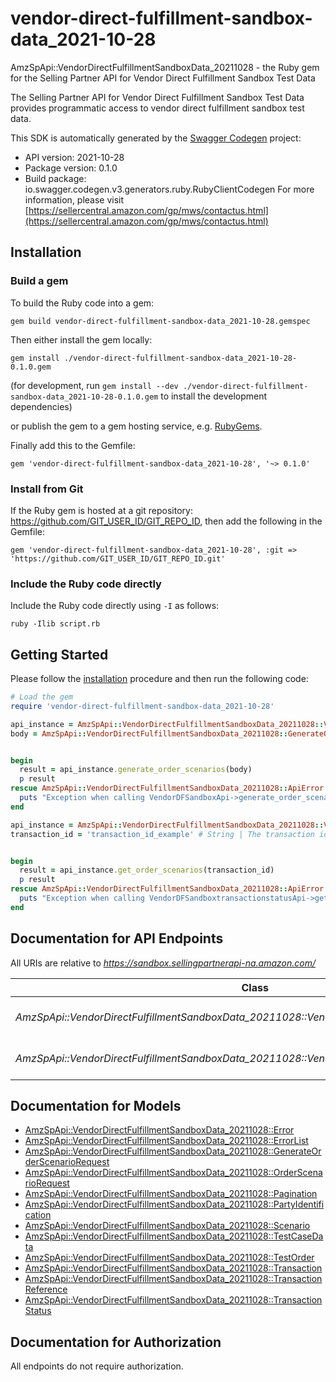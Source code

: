 # vendor-direct-fulfillment-sandbox-data_2021-10-28

AmzSpApi::VendorDirectFulfillmentSandboxData_20211028 - the Ruby gem for the Selling Partner API for Vendor Direct Fulfillment Sandbox Test Data

The Selling Partner API for Vendor Direct Fulfillment Sandbox Test Data provides programmatic access to vendor direct fulfillment sandbox test data.

This SDK is automatically generated by the [Swagger Codegen](https://github.com/swagger-api/swagger-codegen) project:

- API version: 2021-10-28
- Package version: 0.1.0
- Build package: io.swagger.codegen.v3.generators.ruby.RubyClientCodegen
For more information, please visit [https://sellercentral.amazon.com/gp/mws/contactus.html](https://sellercentral.amazon.com/gp/mws/contactus.html)

## Installation

### Build a gem

To build the Ruby code into a gem:

```shell
gem build vendor-direct-fulfillment-sandbox-data_2021-10-28.gemspec
```

Then either install the gem locally:

```shell
gem install ./vendor-direct-fulfillment-sandbox-data_2021-10-28-0.1.0.gem
```
(for development, run `gem install --dev ./vendor-direct-fulfillment-sandbox-data_2021-10-28-0.1.0.gem` to install the development dependencies)

or publish the gem to a gem hosting service, e.g. [RubyGems](https://rubygems.org/).

Finally add this to the Gemfile:

    gem 'vendor-direct-fulfillment-sandbox-data_2021-10-28', '~> 0.1.0'

### Install from Git

If the Ruby gem is hosted at a git repository: https://github.com/GIT_USER_ID/GIT_REPO_ID, then add the following in the Gemfile:

    gem 'vendor-direct-fulfillment-sandbox-data_2021-10-28', :git => 'https://github.com/GIT_USER_ID/GIT_REPO_ID.git'

### Include the Ruby code directly

Include the Ruby code directly using `-I` as follows:

```shell
ruby -Ilib script.rb
```

## Getting Started

Please follow the [installation](#installation) procedure and then run the following code:
```ruby
# Load the gem
require 'vendor-direct-fulfillment-sandbox-data_2021-10-28'

api_instance = AmzSpApi::VendorDirectFulfillmentSandboxData_20211028::VendorDFSandboxApi.new
body = AmzSpApi::VendorDirectFulfillmentSandboxData_20211028::GenerateOrderScenarioRequest.new # GenerateOrderScenarioRequest | 


begin
  result = api_instance.generate_order_scenarios(body)
  p result
rescue AmzSpApi::VendorDirectFulfillmentSandboxData_20211028::ApiError => e
  puts "Exception when calling VendorDFSandboxApi->generate_order_scenarios: #{e}"
end

api_instance = AmzSpApi::VendorDirectFulfillmentSandboxData_20211028::VendorDFSandboxtransactionstatusApi.new
transaction_id = 'transaction_id_example' # String | The transaction identifier returned in the response to the generateOrderScenarios operation.


begin
  result = api_instance.get_order_scenarios(transaction_id)
  p result
rescue AmzSpApi::VendorDirectFulfillmentSandboxData_20211028::ApiError => e
  puts "Exception when calling VendorDFSandboxtransactionstatusApi->get_order_scenarios: #{e}"
end
```

## Documentation for API Endpoints

All URIs are relative to *https://sandbox.sellingpartnerapi-na.amazon.com/*

Class | Method | HTTP request | Description
------------ | ------------- | ------------- | -------------
*AmzSpApi::VendorDirectFulfillmentSandboxData_20211028::VendorDFSandboxApi* | [**generate_order_scenarios**](docs/VendorDFSandboxApi.md#generate_order_scenarios) | **POST** /vendor/directFulfillment/sandbox/2021-10-28/orders | 
*AmzSpApi::VendorDirectFulfillmentSandboxData_20211028::VendorDFSandboxtransactionstatusApi* | [**get_order_scenarios**](docs/VendorDFSandboxtransactionstatusApi.md#get_order_scenarios) | **GET** /vendor/directFulfillment/sandbox/2021-10-28/transactions/{transactionId} | 

## Documentation for Models

 - [AmzSpApi::VendorDirectFulfillmentSandboxData_20211028::Error](docs/Error.md)
 - [AmzSpApi::VendorDirectFulfillmentSandboxData_20211028::ErrorList](docs/ErrorList.md)
 - [AmzSpApi::VendorDirectFulfillmentSandboxData_20211028::GenerateOrderScenarioRequest](docs/GenerateOrderScenarioRequest.md)
 - [AmzSpApi::VendorDirectFulfillmentSandboxData_20211028::OrderScenarioRequest](docs/OrderScenarioRequest.md)
 - [AmzSpApi::VendorDirectFulfillmentSandboxData_20211028::Pagination](docs/Pagination.md)
 - [AmzSpApi::VendorDirectFulfillmentSandboxData_20211028::PartyIdentification](docs/PartyIdentification.md)
 - [AmzSpApi::VendorDirectFulfillmentSandboxData_20211028::Scenario](docs/Scenario.md)
 - [AmzSpApi::VendorDirectFulfillmentSandboxData_20211028::TestCaseData](docs/TestCaseData.md)
 - [AmzSpApi::VendorDirectFulfillmentSandboxData_20211028::TestOrder](docs/TestOrder.md)
 - [AmzSpApi::VendorDirectFulfillmentSandboxData_20211028::Transaction](docs/Transaction.md)
 - [AmzSpApi::VendorDirectFulfillmentSandboxData_20211028::TransactionReference](docs/TransactionReference.md)
 - [AmzSpApi::VendorDirectFulfillmentSandboxData_20211028::TransactionStatus](docs/TransactionStatus.md)

## Documentation for Authorization

 All endpoints do not require authorization.

